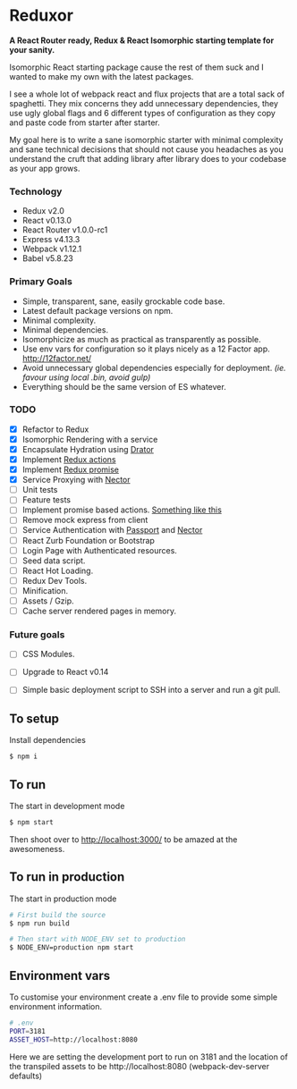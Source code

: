 # Reduxor
__A React Router ready, Redux & React Isomorphic starting template for your sanity.__

Isomorphic React starting package cause the rest of them suck and I wanted to make my own with the latest packages.

I see a whole lot of webpack react and flux projects that are a total sack of spaghetti. They mix concerns they add unnecessary dependencies, they use ugly global flags and 6 different types of configuration as they copy and paste code from starter after starter.

My goal here is to write a sane isomorphic starter with minimal complexity and sane technical decisions that should not cause you headaches as you understand the cruft that adding library after library does to your codebase as your app grows.

### Technology
* Redux v2.0
* React v0.13.0
* React Router v1.0.0-rc1
* Express v4.13.3
* Webpack v1.12.1
* Babel v5.8.23

### Primary Goals
* Simple, transparent, sane, easily grockable code base.
* Latest default package versions on npm.
* Minimal complexity.
* Minimal dependencies. 
* Isomorphicize as much as practical as transparently as possible.
* Use env vars for configuration so it plays nicely as a 12 Factor app. http://12factor.net/
* Avoid unnecessary global dependencies especially for deployment. _(ie. favour using local .bin, avoid gulp)_
* Everything should be the same version of ES whatever.

### TODO
- [x] Refactor to Redux
- [x] Isomorphic Rendering with a service
- [x] Encapsulate Hydration using [Drator](https://www.npmjs.com/package/drator)
- [x] Implement [Redux actions](https://github.com/acdlite/redux-actions)
- [x] Implement [Redux promise](https://github.com/acdlite/redux-promise)
- [x] Service Proxying with [Nector](http://github.com/ryardley/nector)
- [ ] Unit tests
- [ ] Feature tests
- [ ] Implement promise based actions. [Something like this](https://github.com/erikras/react-redux-universal-hot-example/blob/master/src/redux/middleware/clientMiddleware.js)
- [ ] Remove mock express from client
- [ ] Service Authentication with [Passport](https://github.com/jaredhanson/passport) and [Nector](http://github.com/ryardley/nector)
- [ ] React Zurb Foundation or Bootstrap
- [ ] Login Page with Authenticated resources.
- [ ] Seed data script.
- [ ] React Hot Loading.
- [ ] Redux Dev Tools.
- [ ] Minification.
- [ ] Assets / Gzip.
- [ ] Cache server rendered pages in memory.

### Future goals
- [ ] CSS Modules.
- [ ] Upgrade to React v0.14

- [ ] Simple basic deployment script to SSH into a server and run a git pull.

## To setup

Install dependencies
```bash
$ npm i
```

## To run
The start in development mode

```bash
$ npm start
```

Then shoot over to [http://localhost:3000/](http://localhost:3000/) to be amazed at the awesomeness.

## To run in production
The start in production mode

```bash
# First build the source
$ npm run build

# Then start with NODE_ENV set to production
$ NODE_ENV=production npm start
```

## Environment vars

To customise your environment create a .env file to provide some simple environment information.

```bash
# .env
PORT=3181
ASSET_HOST=http://localhost:8080
```

Here we are setting the development port to run on 3181 and the location of the transpiled assets to be http://localhost:8080 (webpack-dev-server defaults)
